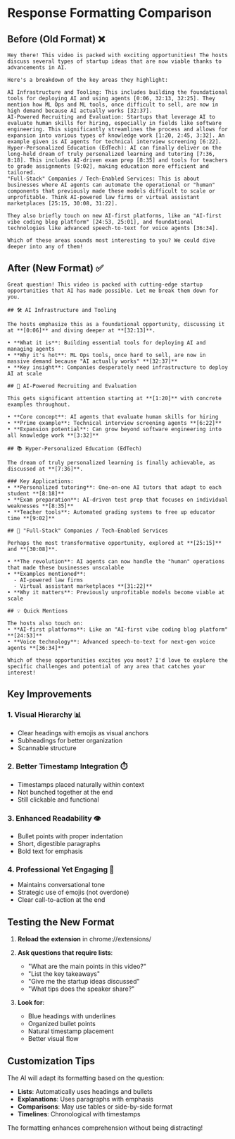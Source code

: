 # Response Formatting Comparison

## Before (Old Format) ❌

```
Hey there! This video is packed with exciting opportunities! The hosts discuss several types of startup ideas that are now viable thanks to advancements in AI.

Here's a breakdown of the key areas they highlight:

AI Infrastructure and Tooling: This includes building the foundational tools for deploying AI and using agents [0:06, 32:13, 32:25]. They mention how ML Ops and ML tools, once difficult to sell, are now in high demand because AI actually works [32:37].
AI-Powered Recruiting and Evaluation: Startups that leverage AI to evaluate human skills for hiring, especially in fields like software engineering. This significantly streamlines the process and allows for expansion into various types of knowledge work [1:20, 2:45, 3:32]. An example given is AI agents for technical interview screening [6:22].
Hyper-Personalized Education (EdTech): AI can finally deliver on the long-held dream of truly personalized learning and tutoring [7:36, 8:18]. This includes AI-driven exam prep [8:35] and tools for teachers to grade assignments [9:02], making education more efficient and tailored.
"Full-Stack" Companies / Tech-Enabled Services: This is about businesses where AI agents can automate the operational or "human" components that previously made these models difficult to scale or unprofitable. Think AI-powered law firms or virtual assistant marketplaces [25:15, 30:08, 31:22].

They also briefly touch on new AI-first platforms, like an "AI-first vibe coding blog platform" [24:53, 25:01], and foundational technologies like advanced speech-to-text for voice agents [36:34].

Which of these areas sounds most interesting to you? We could dive deeper into any of them!
```

## After (New Format) ✅

```
Great question! This video is packed with cutting-edge startup opportunities that AI has made possible. Let me break them down for you.

## 🛠️ AI Infrastructure and Tooling

The hosts emphasize this as a foundational opportunity, discussing it at **[0:06]** and diving deeper at **[32:13]**.

• **What it is**: Building essential tools for deploying AI and managing agents
• **Why it's hot**: ML Ops tools, once hard to sell, are now in massive demand because "AI actually works" **[32:37]**
• **Key insight**: Companies desperately need infrastructure to deploy AI at scale

## 🎯 AI-Powered Recruiting and Evaluation

This gets significant attention starting at **[1:20]** with concrete examples throughout.

• **Core concept**: AI agents that evaluate human skills for hiring
• **Prime example**: Technical interview screening agents **[6:22]**
• **Expansion potential**: Can grow beyond software engineering into all knowledge work **[3:32]**

## 📚 Hyper-Personalized Education (EdTech)

The dream of truly personalized learning is finally achievable, as discussed at **[7:36]**.

### Key Applications:
• **Personalized tutoring**: One-on-one AI tutors that adapt to each student **[8:18]**
• **Exam preparation**: AI-driven test prep that focuses on individual weaknesses **[8:35]**
• **Teacher tools**: Automated grading systems to free up educator time **[9:02]**

## 🏢 "Full-Stack" Companies / Tech-Enabled Services

Perhaps the most transformative opportunity, explored at **[25:15]** and **[30:08]**.

• **The revolution**: AI agents can now handle the "human" operations that made these businesses unscalable
• **Examples mentioned**: 
  - AI-powered law firms
  - Virtual assistant marketplaces **[31:22]**
• **Why it matters**: Previously unprofitable models become viable at scale

## 💡 Quick Mentions

The hosts also touch on:
• **AI-first platforms**: Like an "AI-first vibe coding blog platform" **[24:53]**
• **Voice technology**: Advanced speech-to-text for next-gen voice agents **[36:34]**

Which of these opportunities excites you most? I'd love to explore the specific challenges and potential of any area that catches your interest!
```

## Key Improvements

### 1. **Visual Hierarchy** 📊
- Clear headings with emojis as visual anchors
- Subheadings for better organization
- Scannable structure

### 2. **Better Timestamp Integration** ⏱️
- Timestamps placed naturally within context
- Not bunched together at the end
- Still clickable and functional

### 3. **Enhanced Readability** 👁️
- Bullet points with proper indentation
- Short, digestible paragraphs
- Bold text for emphasis

### 4. **Professional Yet Engaging** 💬
- Maintains conversational tone
- Strategic use of emojis (not overdone)
- Clear call-to-action at the end

## Testing the New Format

1. **Reload the extension** in chrome://extensions/
2. **Ask questions that require lists**:
   - "What are the main points in this video?"
   - "List the key takeaways"
   - "Give me the startup ideas discussed"
   - "What tips does the speaker share?"

3. **Look for**:
   - Blue headings with underlines
   - Organized bullet points
   - Natural timestamp placement
   - Better visual flow

## Customization Tips

The AI will adapt its formatting based on the question:
- **Lists**: Automatically uses headings and bullets
- **Explanations**: Uses paragraphs with emphasis
- **Comparisons**: May use tables or side-by-side format
- **Timelines**: Chronological with timestamps

The formatting enhances comprehension without being distracting!